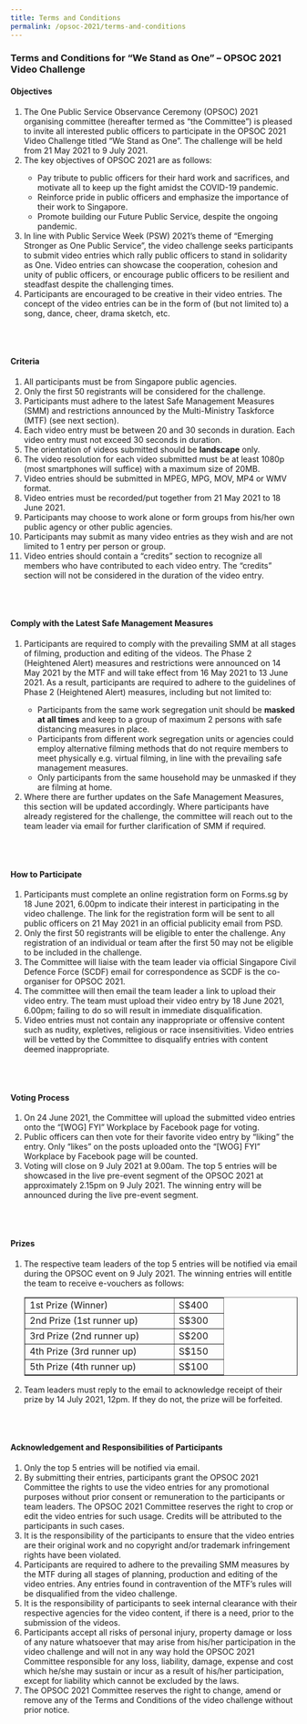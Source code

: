 ```yaml
---
title: Terms and Conditions
permalink: /opsoc-2021/terms-and-conditions
---
```


### Terms and Conditions for “We Stand as One” – OPSOC 2021 Video Challenge

<h4>Objectives</h4>
<ol>
<li>The One Public Service Observance Ceremony (OPSOC) 2021 organising committee (hereafter termed as “the Committee”) is pleased to invite all interested public officers to participate in the OPSOC 2021 Video Challenge titled “We Stand as One”. The challenge will be held from 21 May 2021 to 9 July 2021. </li>
<li>The key objectives of OPSOC 2021 are as follows: </li>
	<ul>
<li>Pay tribute to public officers for their hard work and sacrifices, and motivate all to keep up the fight amidst the COVID-19 pandemic. </li>
<li>Reinforce pride in public officers and emphasize the importance of their work to Singapore. </li>
<li>Promote building our Future Public Service, despite the ongoing pandemic. </li>
	</ul>
<li>In line with Public Service Week (PSW) 2021’s theme of “Emerging Stronger as One Public Service”, the video challenge seeks participants to submit video entries which rally public officers to stand in solidarity as One. Video entries can showcase the cooperation, cohesion and unity of public officers, or encourage public officers to be resilient and steadfast despite the challenging times.</li>
<li>Participants are encouraged to be creative in their video entries. The concept of the video entries can be in the form of (but not limited to) a song, dance, cheer, drama sketch, etc.</li>
</ol>
<br>
<br>
<h4>Criteria</h4>
<ol>
	<li>All participants must be from Singapore public agencies. </li>
<li>Only the first 50 registrants will be considered for the challenge. </li>
<li>Participants must adhere to the latest Safe Management Measures (SMM) and restrictions announced by the Multi-Ministry Taskforce (MTF) (see next section). </li>
<li>Each video entry must be between 20 and 30 seconds in duration. Each video entry must not exceed 30 seconds in duration. </li>
<li>The orientation of videos submitted should be <b>landscape</b> only. </li>
<li>The video resolution for each video submitted must be at least 1080p (most smartphones will suffice) with a maximum size of 20MB. </li>
<li>Video entries should be submitted in MPEG, MPG, MOV, MP4 or WMV format. </li>
<li>Video entries must be recorded/put together from 21 May 2021 to 18 June 2021. </li>
<li>Participants may choose to work alone or form groups from his/her own public agency or other public agencies. </li>
<li>Participants may submit as many video entries as they wish and are not limited to 1 entry per person or group. </li>
<li>Video entries should contain a “credits” section to recognize all members who have contributed to each video entry. The “credits” section will not be considered in the duration of the video entry. </li>
</ol>
<br>
<br>
<h4>Comply with the Latest Safe Management Measures</h4>
<ol>
<li>Participants are required to comply with the prevailing SMM at all stages of filming, production and editing of the videos. The Phase 2 (Heightened Alert) measures and restrictions were announced on 14 May 2021 by the MTF and will take effect from 16 May 2021 to 13 June 2021. As a result, participants are required to adhere to the guidelines of Phase 2 (Heightened Alert) measures, including but not limited to: </li>
<ul>
  <li>Participants from the same work segregation unit should be <b>masked at all times</b> and keep to a group of maximum 2 persons with safe distancing measures in place. </li>
<li>Participants from different work segregation units or agencies could employ alternative filming methods that do not require members to meet physically e.g. virtual filming, in line with the prevailing safe management measures. </li>
<li>Only participants from the same household may be unmasked if they are filming at home. </li>
	</ul>
<li>Where there are further updates on the Safe Management Measures, this section will be updated accordingly. Where participants have already registered for the challenge, the committee will reach out to the team leader via email for further clarification of SMM if required. </li>
</ol>
<br>
<br>
<h4>How to Participate</h4>
<ol>
  <li>Participants must complete an online registration form on Forms.sg by 18 June 2021, 6.00pm to indicate their interest in participating in the video challenge. The link for the registration form will be sent to all public officers on 21 May 2021 in an official publicity email from PSD. </li>
  <li>Only the first 50 registrants will be eligible to enter the challenge. Any registration of an individual or team after the first 50 may not be eligible to be included in the challenge. </li>
  <li>The Committee will liaise with the team leader via official Singapore Civil Defence Force (SCDF) email for correspondence as SCDF is the co-organiser for OPSOC 2021. </li>
  <li>The committee will then email the team leader a link to upload their video entry. The team must upload their video entry by 18 June 2021, 6.00pm; failing to do so will result in immediate disqualification.</li>
  <li>Video entries must not contain any inappropriate or offensive content such as nudity, expletives, religious or race insensitivities. Video entries will be vetted by the Committee to disqualify entries with content deemed inappropriate.</li>
</ol>
<br>
<br>
<h4>Voting Process</h4>
<ol>
  <li>On 24 June 2021, the Committee will upload the submitted video entries onto the “[WOG] FYI” Workplace by Facebook page for voting.</li>
  <li>Public officers can then vote for their favorite video entry by “liking” the entry. Only “likes” on the posts uploaded onto the “[WOG] FYI” Workplace by Facebook page will be counted. </li>
  <li>Voting will close on 9 July 2021 at 9.00am. The top 5 entries will be showcased in the live pre-event segment of the OPSOC 2021 at approximately 2.15pm on 9 July 2021. The winning entry will be announced during the live pre-event segment.</li>
</ol>
<br>
<br>
<h4>Prizes</h4>
 <ol>
  <li>The respective team leaders of the top 5 entries will be notified via email during the OPSOC event on 9 July 2021. The winning entries will entitle the team to receive e-vouchers as follows: 
    <table width="80%" border="1">
      <tr>
        <td width="60%">1st Prize (Winner)</td>	
        <td width="20%">S$400</td>
      </tr>
      <tr>
         <td>2nd Prize (1st runner up)</td>
         <td>S$300</td>
      </tr>
      <tr>
         <td>3rd Prize (2nd runner up)	</td>
         <td>S$200</td>
      </tr><tr>
         <td>4th Prize (3rd runner up)	</td>
         <td>S$150</td>
      </tr><tr>
         <td>5th Prize (4th runner up)</td>
         <td>S$100</td>
      </tr>
    </table>
  </li>
  <li>Team leaders must reply to the email to acknowledge receipt of their prize by 14 July 2021, 12pm. If they do not, the prize will be forfeited.</li>
      </ol>
<br>
<br>
<h4>Acknowledgement and Responsibilities of Participants</h4>
<ol>
  	<li> Only the top 5 entries will be notified via email.</li>
    <li> By submitting their entries, participants grant the OPSOC 2021 Committee the rights to use the video entries for any promotional purposes without prior consent or remuneration to the participants or team leaders. The OPSOC 2021 Committee reserves the right to crop or edit the video entries for such usage. Credits will be attributed to the participants in such cases.</li>
    <li> It is the responsibility of the participants to ensure that the video entries are their original work and no copyright and/or trademark infringement rights have been violated.</li>
    <li> Participants are required to adhere to the prevailing SMM measures by the MTF during all stages of planning, production and editing of the video entries. Any entries found in contravention of the MTF’s rules will be disqualified from the video challenge.</li> 
    <li> It is the responsibility of participants to seek internal clearance with their respective agencies for the video content, if there is a need, prior to the submission of the videos.</li>
    <li> Participants accept all risks of personal injury, property damage or loss of any nature whatsoever that may arise from his/her participation in the video challenge and will not in any way hold the OPSOC 2021 Committee responsible for any loss, liability, damage, expense and cost which he/she may sustain or incur as a result of his/her participation, except for liability which cannot be excluded by the laws.</li>
     <li> The OPSOC 2021 Committee reserves the right to change, amend or remove any of the Terms and Conditions of the video challenge without prior notice. </li>
</ol>


